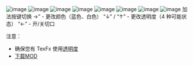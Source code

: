![image](https://github.com/wanfu1/mod/assets/174178389/4651e7ea-8c6d-4968-895a-15d745d7bacd)
![image](https://github.com/wanfu1/mod/assets/174178389/669c6c38-689a-42e7-a2b3-9e85ea110442)
![image](https://github.com/wanfu1/mod/assets/174178389/d7e4ca65-b577-4ff4-a107-45375e41037b)
![image](https://github.com/wanfu1/mod/assets/174178389/cbf633ad-4d2b-43f1-a03f-a361fdbb8c89)
![image](https://github.com/wanfu1/mod/assets/174178389/01c36231-f7e2-4d90-9255-e580f26b68f7)
![image](https://github.com/wanfu1/mod/assets/174178389/c79b2236-f51c-42a3-9426-261ca2bd5e1d)
![image](https://github.com/wanfu1/mod/assets/174178389/7c26747f-327a-408c-9fd0-6032e0be7293)
![image](https://github.com/wanfu1/mod/assets/174178389/7db78965-3c57-4281-853a-9423444ccee7)
加法按键切换
→” - 更改颜色（蓝色、白色）
“↓” / “↑” - 更改透明度（4 种可能状态）
“←” - 开/关切口

注意：
- 确保您有 TexFx 使用[透明度](https://gamebanana.com/mods/485763)
- [下载MOD](https://gamebanana.com/dl/1227361)